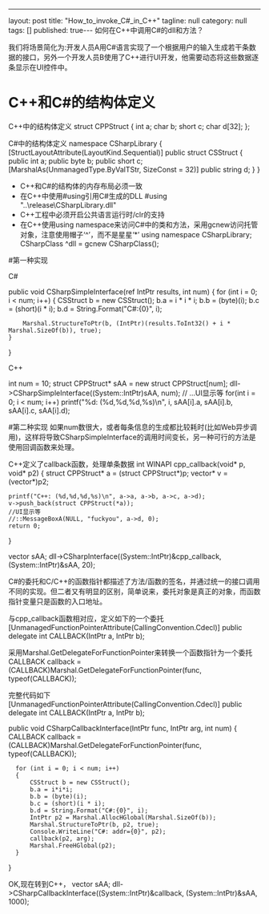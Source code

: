 ---
layout: post
title: "How_to_invoke_C#_in_C++"
tagline: null
category: null
tags: []
published: true---
如何在C++中调用C#的dll和方法？

我们将场景简化为:开发人员A用C#语言实现了一个根据用户的输入生成若干条数据的接口，另外一个开发人员B使用了C++进行UI开发，他需要动态将这些数据逐条显示在UI控件中。

# C++和C#的结构体定义

C++中的结构体定义
struct CPPStruct
{
	int a;
	char b;
	short c;
	char d[32];
};

C#中的结构体定义
namespace CSharpLibrary
{
    [StructLayoutAttribute(LayoutKind.Sequential)]
    public struct CSStruct
    {
        public int a;
        public byte b;
        public short c;
        [MarshalAs(UnmanagedType.ByValTStr, SizeConst = 32)]
        public string d; 
    }
}

* C++和C#的结构体的内存布局必须一致
* 在C++中使用#using引用C#生成的DLL
  #using "..\release\CSharpLibrary.dll" 
* C++工程中必须开启公共语言运行时/clr的支持
* 在C++使用using namespace来访问C#中的类和方法，采用gcnew访问托管对象，注意使用帽子‘^’，而不是星星‘*’
  using namespace CSharpLibrary; 
	CSharpClass ^dll = gcnew CSharpClass(); 

#第一种实现

C#

public void CSharpSimpleInterface(ref IntPtr results, int num)
{
    for (int i = 0; i < num; i++)
    {
        CSStruct b = new CSStruct();
        b.a = i * i * i;
        b.b = (byte)(i);
        b.c = (short)(i * i);
        b.d = String.Format("C#:{0}", i);

        Marshal.StructureToPtr(b, (IntPtr)(results.ToInt32() + i * Marshal.SizeOf(b)), true);
    }
}
    

C++

int num = 10;
struct CPPStruct* sAA = new struct CPPStruct[num];
dll->CSharpSimpleInterface((System::IntPtr)sAA, num);
//
...UI显示等
for(int i = 0; i < num; i++)
		printf("%d: (%d,%d,%d,%s)\n", i, sAA[i].a, sAA[i].b, sAA[i].c, sAA[i].d);
		
#第二种实现
如果num数很大，或者每条信息的生成都比较耗时(比如Web异步调用)，这样将导致CSharpSimpleInterface的调用时间变长，另一种可行的方法是使用回调函数来处理。

C++定义了callback函数，处理单条数据
int WINAPI cpp_callback(void* p, void* p2)
{
	struct CPPStruct* a = (struct CPPStruct*)p;
	vector<CPPStruct>* v = (vector<CPPStruct>*)p2;

	printf("C++: (%d,%d,%d,%s)\n", a->a, a->b, a->c, a->d);
	v->push_back(struct CPPStruct(*a));
	//UI显示等
	//::MessageBoxA(NULL, "fuckyou", a->d, 0);
	return 0;
}

vector<struct CPPStruct> sAA;
dll->CSharpInterface((System::IntPtr)&cpp_callback, (System::IntPtr)&sAA, 20);

C#的委托和C/C++的函数指针都描述了方法/函数的签名，并通过统一的接口调用不同的实现。但二者又有明显的区别，简单说来，委托对象是真正的对象，而函数指针变量只是函数的入口地址。

与cpp_callback函数相对应，定义如下的一个委托
  [UnmanagedFunctionPointerAttribute(CallingConvention.Cdecl)]
  public delegate int CALLBACK(IntPtr a, IntPtr b);
  
采用Marshal.GetDelegateForFunctionPointer来转换一个函数指针为一个委托
 CALLBACK callback = (CALLBACK)Marshal.GetDelegateForFunctionPointer(func, typeof(CALLBACK));
 
 完整代码如下
  [UnmanagedFunctionPointerAttribute(CallingConvention.Cdecl)]
  public delegate int CALLBACK(IntPtr a, IntPtr b);

  public void CSharpCallbackInterface(IntPtr func, IntPtr arg, int num)
  {
      CALLBACK callback = (CALLBACK)Marshal.GetDelegateForFunctionPointer(func, typeof(CALLBACK));
      
      for (int i = 0; i < num; i++)
      {
          CSStruct b = new CSStruct();
          b.a = i*i*i;
          b.b = (byte)(i);
          b.c = (short)(i * i);
          b.d = String.Format("C#:{0}", i);
          IntPtr p2 = Marshal.AllocHGlobal(Marshal.SizeOf(b));
          Marshal.StructureToPtr(b, p2, true);
          Console.WriteLine("C#: addr={0}", p2);
          callback(p2, arg);
          Marshal.FreeHGlobal(p2);
      } 
  }
  
  OK,现在转到C++，
  vector<struct CPPStruct> sAA;
	dll->CSharpCallbackInterface((System::IntPtr)&callback, (System::IntPtr)&sAA, 1000);